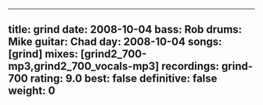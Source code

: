 
---
title: grind
date: 2008-10-04
bass:	Rob
drums:	Mike
guitar:	Chad
day: 2008-10-04
songs: [grind]
mixes: [grind2_700-mp3,grind2_700_vocals-mp3]
recordings: grind-700
rating: 9.0
best: false
definitive: false
weight: 0
---
